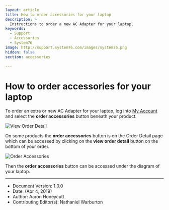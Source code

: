 ```yaml
---
layout: article
title: How to order accessories for your laptop
description: >
  Instructions to order a new AC Adapter for your laptop.
keywords:
  - Support
  - Accessories
  - System76
image: http://support.system76.com/images/system76.png
hidden: false
section: accessories

---
```


# How to order accessories for your laptop

To order an extra or new AC Adapter for your laptop, log into [<i class="fa fa-user"></i> My Account](https://system76.com/my-account/orders) and select the **order accessories** button beneath your product.

![View Order Detail](/images/accessories/button1.png)

On some products the **order accessories** button is on the Order Detail page which can be accessed by clicking on the **view order detail** button on the bottom of your order. 

![Order Accessories](/images/accessories/button2.png)

Then the **order accessories** button can be accessed under the diagram of your laptop. 


---
- Document Version: 1.0.0
- Date: (Apr 4, 2019)
- Author: Aaron Honeycutt
- Contributing Editor(s): Nathaniel Warburton
